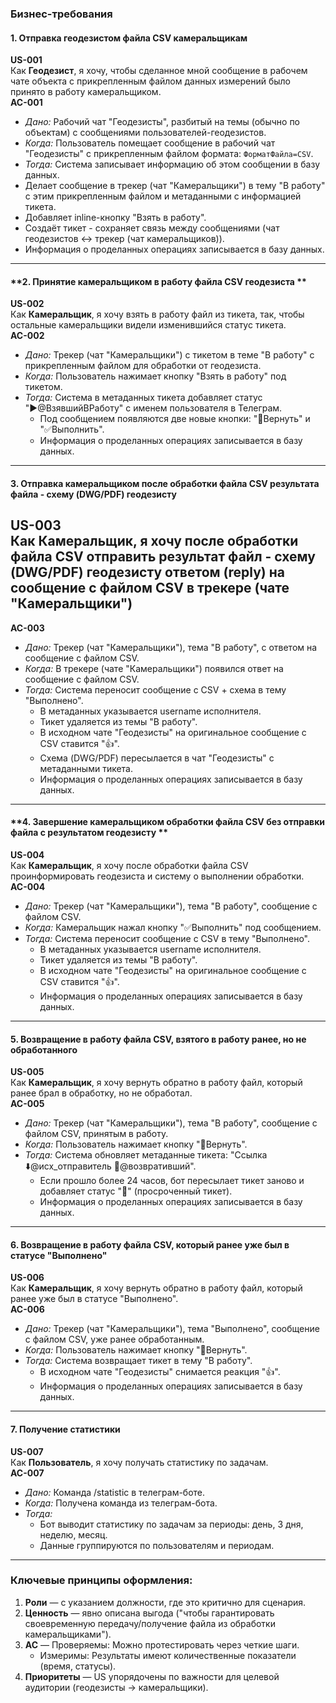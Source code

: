 ### Бизнес-требования 

#### **1. Отправка геодезистом файла CSV камеральщикам**
**US-001**  
Как **Геодезист**, я хочу, чтобы сделанное мной сообщение в рабочем чате объекта с прикрепленным файлом данных измерений было принято в работу камеральщиком.  
**AC-001**
- *Дано:* Рабочий чат "Геодезисты", разбитый на темы (обычно по объектам) с сообщениями пользователей-геодезистов.
- *Когда:* Пользователь помещает сообщение в рабочий чат "Геодезисты" с прикрепленным файлом формата: `ФорматФайла=CSV`.
- *Тогда:* Система записывает информацию об этом сообщении в базу данных.
- Делает сообщение в трекер (чат "Камеральщики") в тему "В работу" с этим прикрепленным файлом и метаданными с информацией тикета.
- Добавляет inline-кнопку "Взять в работу".
- Создаёт тикет - сохраняет связь между сообщениями (чат геодезистов <-> трекер (чат камеральщиков)).
- Информация о проделанных операциях записывается в базу данных.
---

#### **2. Принятие камеральщиком в работу файла CSV геодезиста **
**US-002**  
Как **Камеральщик**, я хочу взять в работу файл из тикета, так, чтобы остальные камеральщики видели изменившийся статус тикета.  
**AC-002**
- *Дано:* Трекер (чат "Камеральщики") с тикетом в теме "В работу" с прикрепленным файлом для обработки от геодезиста.
- *Когда:* Пользователь нажимает кнопку "Взять в работу" под тикетом.
- *Тогда:* Система в метаданных тикета добавляет статус "▶️@ВзявшийВРаботу" с именем пользователя в Телеграм.
  - Под сообщением появляются две новые кнопки: "🔄Вернуть" и "✅Выполнить".
  - Информация о проделанных операциях записывается в базу данных.
---

#### **3. Отправка камеральщиком после обработки файла CSV результата файла - схему (DWG/PDF) геодезисту**
**US-003**  
Как **Камеральщик**, я хочу после обработки файла CSV отправить результат файл - схему (DWG/PDF) геодезисту 
ответом (reply) на сообщение с файлом CSV в трекере (чате "Камеральщики")
- 
**AC-003** 
- *Дано:* Трекер (чат "Камеральщики"), тема "В работу", с ответом на сообщение с файлом CSV.
- *Когда:* В трекере (чате "Камеральщики") появился ответ на сообщение с файлом CSV.
- *Тогда:* Система переносит сообщение с CSV + схема в тему "Выполнено". 
  - В метаданных указывается username исполнителя.
  - Тикет удаляется из темы "В работу".
  - В исходном чате "Геодезисты" на оригинальное сообщение с CSV ставится "👍".
  - Схема (DWG/PDF) пересылается в чат "Геодезисты" с метаданными тикета.
  - Информация о проделанных операциях записывается в базу данных.
---

#### **4. Завершение камеральщиком обработки файла CSV без отправки файла с результатом геодезисту **
**US-004**  
Как **Камеральщик**, я хочу после обработки файла CSV проинформировать геодезиста и систему о выполнении обработки.  
**AC-004**
- *Дано:* Трекер (чат "Камеральщики"), тема "В работу", сообщение с файлом CSV.
- *Когда:* Камеральщик нажал кнопку "✅Выполнить" под сообщением.
- *Тогда:* Система переносит сообщение с CSV в тему "Выполнено".
  - В метаданных указывается username исполнителя.
  - Тикет удаляется из темы "В работу".
  - В исходном чате "Геодезисты" на оригинальное сообщение с CSV ставится "👍".
  - Информация о проделанных операциях записывается в базу данных.
---

#### **5. Возвращение в работу файла CSV, взятого в работу ранее, но не обработанного**
**US-005**  
Как **Камеральщик**, я хочу вернуть обратно в работу файл, который ранее брал в обработку, но не обработал.  
**AC-005**
- *Дано:* Трекер (чат "Камеральщики"), тема "В работу", сообщение с файлом CSV, принятым в работу.
- *Когда:* Пользователь нажимает кнопку "🔄Вернуть".
- *Тогда:* Система обновляет метаданные тикета: "Ссылка ⬇️@исх\_отправитель 🔄@возвративший".
  - Если прошло более 24 часов, бот пересылает тикет заново и добавляет статус "🔴" (просроченный тикет).
  - Информация о проделанных операциях записывается в базу данных.
---

#### **6. Возвращение в работу файла CSV, который ранее уже был в статусе "Выполнено"**
**US-006**  
Как **Камеральщик**, я хочу вернуть обратно в работу файл, который ранее уже был в статусе "Выполнено".  
**AC-006**
- *Дано:* Трекер (чат "Камеральщики"), тема "Выполнено", сообщение с файлом CSV, уже ранее обработанным.
- *Когда:* Пользователь нажимает кнопку "🔄Вернуть".
- *Тогда:* Система возвращает тикет в тему "В работу".
  - В исходном чате "Геодезисты" снимается реакция "👍".
  - Информация о проделанных операциях записывается в базу данных.
---

#### **7. Получение статистики**
**US-007**  
Как **Пользователь**, я хочу получать статистику по задачам.  
**AC-007**
- *Дано:* Команда /statistic в телеграм-боте.
- *Когда:* Получена команда из телеграм-бота.
- *Тогда:*
  - Бот выводит статистику по задачам за периоды: день, 3 дня, неделю, месяц.
  - Данные группируются по пользователям и периодам.

---

### Ключевые принципы оформления:
1. **Роли** — с указанием должности, где это критично для сценария.
2. **Ценность** — явно описана выгода ("чтобы гарантировать своевременную передачу/получение файла из обработки камеральщиками").
3. **AC** — Проверяемы: Можно протестировать через четкие шаги.
   - Измеримы: Результаты имеют количественные показатели (время, статусы).
4. **Приоритеты** — US упорядочены по важности для целевой аудитории (геодезисты → камеральщики).